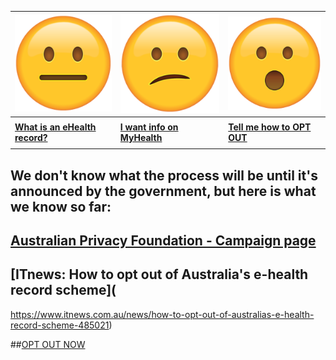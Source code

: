 | ![](neutral.png)| ![](confused.png) | ![](surprised.png) |
| --- | --- | --- |
|     |     |     |
| **[What is an eHealth record?](context)** | **[I want info on MyHealth](history)** | **[Tell me how to OPT OUT](landing)** |
|     |     |     |


## We don't know what the process will be until it's announced by the government, but here is what we know so far:

## [Australian Privacy Foundation - Campaign page](https://privacy.org.au/campaigns/myhr/)

## [ITnews: How to opt out of Australia's e-health record scheme](
https://www.itnews.com.au/news/how-to-opt-out-of-australias-e-health-record-scheme-485021)

##[OPT OUT NOW](landing)
